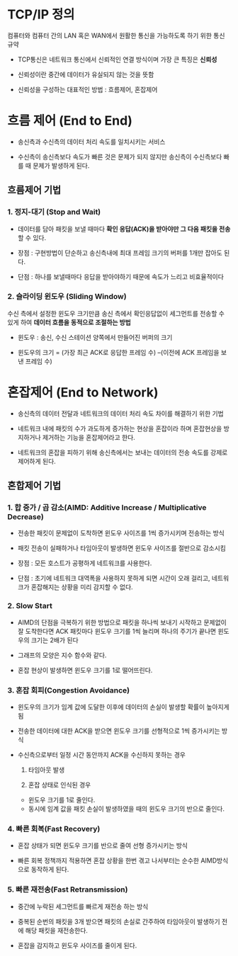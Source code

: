 # TCP/IP 정의
컴퓨터와 컴퓨터 간의 LAN 혹은 WAN에서 원활한 통신을 가능하도록 하기 위한 통신 규약

 - TCP통신은 네트워크 통신에서 신뢰적인 연결 방식이며 가장 큰 특징은 **신뢰성**
   
  - 신뢰성이란 중간에 데이터가 유실되지 않는 것을 뜻함    
   
   - 신뢰성을 구성하는 대표적인 방법 : 흐름제어, 혼잡제어  

# 흐름 제어 (End to End)

 - 송신측과 수신측의 데이터 처리 속도를 일치시키는 서비스
   
   
 - 수신측이 송신측보다 속도가 빠른 것은 문제가 되지 않지만 송신측이 수신측보다 빠를 때 문제가 발생하게 된다.    

## 흐름제어 기법 

### **1. 정지-대기 (Stop and Wait)**

 - 데이터를 담아 패킷을 보낼 때마다 **확인 응답(ACK)을 받아야만 그 다음 패킷을 전송**할 수 있다.
   
 - 장점 : 구현방법이 단순하고 송신측내에 최대 프레임 크기의 버퍼를 1개만 잡아도 된다.
 - 단점 : 하나를 보낼때마다 응답을 받아야하기 때문에 속도가 느리고 비효율적이다

### **2. 슬라이딩 윈도우 (Sliding Window)**

수신 측에서 설정한 윈도우 크기만큼 송신 측에서 확인응답없이 세그먼트를 전송할 수 있게 하여 **데이터 흐름을 동적으로 조절하는 방법**

- 윈도우 : 송신, 수신 스테이션 양쪽에서 만들어진 버퍼의 크기

- 윈도우의 크기 = (가장 최근 ACK로 응답한 프레임 수) –(이전에 ACK 프레임을 보낸 프레임 수)

# 혼잡제어 (End to Network)

- 송신측의 데이터 전달과 네트워크의 데이터 처리 속도 차이를 해결하기 위한 기법

- 네트워크 내에 패킷의 수가 과도하게 증가하는 현상을 혼잡이라 하며 혼잡현상을 방지하거나 제거하는 기능을 혼잡제어라고 한다.

- 네트워크의 혼잡을 피하기 위해 송신측에서는 보내는 데이터의 전송 속도를 강제로 제어하게 된다.

## 혼합제어 기법  

### **1. 합 증가 / 곱 감소(AIMD: Additive Increase / Multiplicative Decrease)**

- 전송한 패킷이 문제없이 도착하면 윈도우 사이즈를 1씩 증가시키며 전송하는 방식

 

 - 패킷 전송이 실패하거나 타임아웃이 발생하면 윈도우 사이즈를 절반으로 감소시킴

 - 장점 : 모든 호스트가 공평하게 네트워크를 사용한다.

 - 단점 : 초기에 네트워크 대역폭을 사용하지 못하게 되면 시간이 오래 걸리고, 네트워크가 혼잡해지는 상황을 미리 감지할 수 없다.

### **2. Slow Start**

- AIMD의 단점을 극복하기 위한 방법으로 패킷을 하나씩 보내기 시작하고 문제없이 잘 도착한다면 ACK 패킷마다 윈도우 크기를 1씩 늘리며 하나의 주기가 끝나면 윈도우의 크기는 2배가 된다

- 그래프의 모양은 지수 함수와 같다. 

- 혼잡 현상이 발생하면 윈도우 크기를 1로 떨어뜨린다.

### **3. 혼잡 회피(Congestion Avoidance)**

- 윈도우의 크기가 임계 값에 도달한 이후에 데이터의 손실이 발생할 확률이 높아지게 됨

- 전송한 데이터에 대한 ACK을 받으면 윈도우 크기를 선형적으로 1씩 증가시키는 방식

- 수신측으로부터 일정 시간 동안까지 ACK을 수신하지 못하는 경우

	1) 타임아웃 발생

	2) 혼잡 상태로 인식된 경우

	 - 윈도우 크기를 1로 줄인다. 
	 - 동시에 임계 값을 패킷 손실이 발생하였을 때의 윈도우 크기의 반으로 줄인다.

### **4. 빠른 회복(Fast Recovery)**

- 혼잡 상태가 되면 윈도우 크기를 반으로 줄여 선형 증가시키는 방식

- 빠른 회복 정책까지 적용하면 혼잡 상황을 한번 겪고 나서부터는 순수한 AIMD방식으로 동작하게 된다.

### **5. 빠른 재전송(Fast Retransmission)**

- 중간에 누락된 세그먼트를 빠르게 재전송 하는 방식

- 중복된 순번의 패킷을 3개 받으면 패킷의 손실로 간주하여 타임아웃이 발생하기 전에 해당 패킷을 재전송한다.

- 혼잡을 감지하고 윈도우 사이즈를 줄이게 된다.





